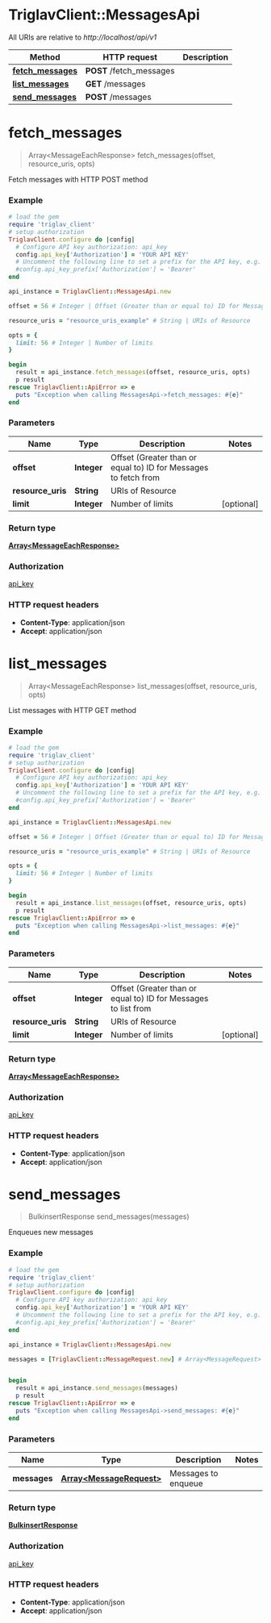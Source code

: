 # TriglavClient::MessagesApi

All URIs are relative to *http://localhost/api/v1*

Method | HTTP request | Description
------------- | ------------- | -------------
[**fetch_messages**](MessagesApi.md#fetch_messages) | **POST** /fetch_messages | 
[**list_messages**](MessagesApi.md#list_messages) | **GET** /messages | 
[**send_messages**](MessagesApi.md#send_messages) | **POST** /messages | 


# **fetch_messages**
> Array&lt;MessageEachResponse&gt; fetch_messages(offset, resource_uris, opts)



Fetch messages with HTTP POST method

### Example
```ruby
# load the gem
require 'triglav_client'
# setup authorization
TriglavClient.configure do |config|
  # Configure API key authorization: api_key
  config.api_key['Authorization'] = 'YOUR API KEY'
  # Uncomment the following line to set a prefix for the API key, e.g. 'Bearer' (defaults to nil)
  #config.api_key_prefix['Authorization'] = 'Bearer'
end

api_instance = TriglavClient::MessagesApi.new

offset = 56 # Integer | Offset (Greater than or equal to) ID for Messages to fetch from

resource_uris = "resource_uris_example" # String | URIs of Resource

opts = { 
  limit: 56 # Integer | Number of limits
}

begin
  result = api_instance.fetch_messages(offset, resource_uris, opts)
  p result
rescue TriglavClient::ApiError => e
  puts "Exception when calling MessagesApi->fetch_messages: #{e}"
end
```

### Parameters

Name | Type | Description  | Notes
------------- | ------------- | ------------- | -------------
 **offset** | **Integer**| Offset (Greater than or equal to) ID for Messages to fetch from | 
 **resource_uris** | **String**| URIs of Resource | 
 **limit** | **Integer**| Number of limits | [optional] 

### Return type

[**Array&lt;MessageEachResponse&gt;**](MessageEachResponse.md)

### Authorization

[api_key](../README.md#api_key)

### HTTP request headers

 - **Content-Type**: application/json
 - **Accept**: application/json



# **list_messages**
> Array&lt;MessageEachResponse&gt; list_messages(offset, resource_uris, opts)



List messages with HTTP GET method

### Example
```ruby
# load the gem
require 'triglav_client'
# setup authorization
TriglavClient.configure do |config|
  # Configure API key authorization: api_key
  config.api_key['Authorization'] = 'YOUR API KEY'
  # Uncomment the following line to set a prefix for the API key, e.g. 'Bearer' (defaults to nil)
  #config.api_key_prefix['Authorization'] = 'Bearer'
end

api_instance = TriglavClient::MessagesApi.new

offset = 56 # Integer | Offset (Greater than or equal to) ID for Messages to list from

resource_uris = "resource_uris_example" # String | URIs of Resource

opts = { 
  limit: 56 # Integer | Number of limits
}

begin
  result = api_instance.list_messages(offset, resource_uris, opts)
  p result
rescue TriglavClient::ApiError => e
  puts "Exception when calling MessagesApi->list_messages: #{e}"
end
```

### Parameters

Name | Type | Description  | Notes
------------- | ------------- | ------------- | -------------
 **offset** | **Integer**| Offset (Greater than or equal to) ID for Messages to list from | 
 **resource_uris** | **String**| URIs of Resource | 
 **limit** | **Integer**| Number of limits | [optional] 

### Return type

[**Array&lt;MessageEachResponse&gt;**](MessageEachResponse.md)

### Authorization

[api_key](../README.md#api_key)

### HTTP request headers

 - **Content-Type**: application/json
 - **Accept**: application/json



# **send_messages**
> BulkinsertResponse send_messages(messages)



Enqueues new messages

### Example
```ruby
# load the gem
require 'triglav_client'
# setup authorization
TriglavClient.configure do |config|
  # Configure API key authorization: api_key
  config.api_key['Authorization'] = 'YOUR API KEY'
  # Uncomment the following line to set a prefix for the API key, e.g. 'Bearer' (defaults to nil)
  #config.api_key_prefix['Authorization'] = 'Bearer'
end

api_instance = TriglavClient::MessagesApi.new

messages = [TriglavClient::MessageRequest.new] # Array<MessageRequest> | Messages to enqueue


begin
  result = api_instance.send_messages(messages)
  p result
rescue TriglavClient::ApiError => e
  puts "Exception when calling MessagesApi->send_messages: #{e}"
end
```

### Parameters

Name | Type | Description  | Notes
------------- | ------------- | ------------- | -------------
 **messages** | [**Array&lt;MessageRequest&gt;**](MessageRequest.md)| Messages to enqueue | 

### Return type

[**BulkinsertResponse**](BulkinsertResponse.md)

### Authorization

[api_key](../README.md#api_key)

### HTTP request headers

 - **Content-Type**: application/json
 - **Accept**: application/json



